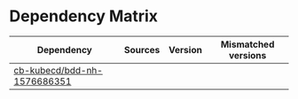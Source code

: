 # Dependency Matrix

Dependency | Sources | Version | Mismatched versions
---------- | ------- | ------- | -------------------
[cb-kubecd/bdd-nh-1576686351](https://github.com/cb-kubecd/bdd-nh-1576686351.git) |  | []() | 
